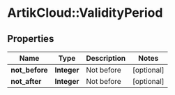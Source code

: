 # ArtikCloud::ValidityPeriod

## Properties
Name | Type | Description | Notes
------------ | ------------- | ------------- | -------------
**not_before** | **Integer** | Not before | [optional] 
**not_after** | **Integer** | Not before | [optional] 


